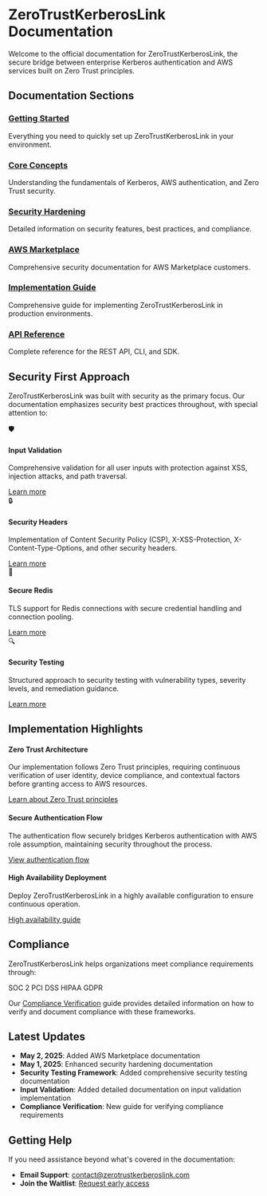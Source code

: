 # ZeroTrustKerberosLink Documentation

Welcome to the official documentation for ZeroTrustKerberosLink, the secure bridge between enterprise Kerberos authentication and AWS services built on Zero Trust principles.

## Documentation Sections

### [Getting Started](./getting-started/index.md)
Everything you need to quickly set up ZeroTrustKerberosLink in your environment.

### [Core Concepts](./core-concepts/index.md)
Understanding the fundamentals of Kerberos, AWS authentication, and Zero Trust security.

### [Security Hardening](./security-hardening/index.md)
Detailed information on security features, best practices, and compliance.

### [AWS Marketplace](./aws-marketplace/index.md)
Comprehensive security documentation for AWS Marketplace customers.

### [Implementation Guide](./implementation-guide/index.md)
Comprehensive guide for implementing ZeroTrustKerberosLink in production environments.

### [API Reference](./api-reference/index.md)
Complete reference for the REST API, CLI, and SDK.

## Security First Approach

ZeroTrustKerberosLink was built with security as the primary focus. Our documentation emphasizes security best practices throughout, with special attention to:

<div class="security-cards">
  <div class="security-card">
    <div class="security-card-icon">🛡️</div>
    <h4>Input Validation</h4>
    <p>Comprehensive validation for all user inputs with protection against XSS, injection attacks, and path traversal.</p>
    <a href="./security-hardening/input-validation.md">Learn more</a>
  </div>
  
  <div class="security-card">
    <div class="security-card-icon">🔒</div>
    <h4>Security Headers</h4>
    <p>Implementation of Content Security Policy (CSP), X-XSS-Protection, X-Content-Type-Options, and other security headers.</p>
    <a href="./security-hardening/security-headers.md">Learn more</a>
  </div>
  
  <div class="security-card">
    <div class="security-card-icon">🔐</div>
    <h4>Secure Redis</h4>
    <p>TLS support for Redis connections with secure credential handling and connection pooling.</p>
    <a href="./security-hardening/secure-redis.md">Learn more</a>
  </div>
  
  <div class="security-card">
    <div class="security-card-icon">🔍</div>
    <h4>Security Testing</h4>
    <p>Structured approach to security testing with vulnerability types, severity levels, and remediation guidance.</p>
    <a href="./security-hardening/security-testing.md">Learn more</a>
  </div>
</div>

## Implementation Highlights

<div class="zero-trust-principle">
  <h4>Zero Trust Architecture</h4>
  <p>Our implementation follows Zero Trust principles, requiring continuous verification of user identity, device compliance, and contextual factors before granting access to AWS resources.</p>
  <a href="./core-concepts/zero-trust.md">Learn about Zero Trust principles</a>
</div>

<div class="implementation-step">
  <h4>Secure Authentication Flow</h4>
  <p>The authentication flow securely bridges Kerberos authentication with AWS role assumption, maintaining security throughout the process.</p>
  <a href="./core-concepts/auth-flow.md">View authentication flow</a>
</div>

<div class="implementation-step">
  <h4>High Availability Deployment</h4>
  <p>Deploy ZeroTrustKerberosLink in a highly available configuration to ensure continuous operation.</p>
  <a href="./implementation-guide/high-availability.md">High availability guide</a>
</div>

## Compliance

ZeroTrustKerberosLink helps organizations meet compliance requirements through:

<div class="compliance-badges">
  <span class="compliance-badge">SOC 2</span>
  <span class="compliance-badge">PCI DSS</span>
  <span class="compliance-badge">HIPAA</span>
  <span class="compliance-badge">GDPR</span>
</div>

Our [Compliance Verification](./implementation-guide/compliance-verification.md) guide provides detailed information on how to verify and document compliance with these frameworks.

## Latest Updates

- **May 2, 2025**: Added AWS Marketplace documentation
- **May 1, 2025**: Enhanced security hardening documentation
- **Security Testing Framework**: Added comprehensive security testing documentation
- **Input Validation**: Added detailed documentation on input validation implementation
- **Compliance Verification**: New guide for verifying compliance requirements

## Getting Help

If you need assistance beyond what's covered in the documentation:

- **Email Support**: [contact@zerotrustkerberoslink.com](mailto:contact@zerotrustkerberoslink.com)
- **Join the Waitlist**: [Request early access](https://zerotrustkerberoslink.com/#waitlist)
